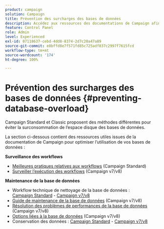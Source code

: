 ```yaml
---
product: campaign
solution: Campaign
title: Prévention des surcharges des bases de données
description: Accédez aux ressources des documentations de Campaign afin de prévenir les surcharges des bases de données sur vos instances.
feature: Control Panel
role: Admin
level: Experienced
exl-id: 07118637-cebd-4dd8-8374-2d7c20a47a89
source-git-commit: e8bffd8e7f571fd85c725adf837c2997f7615fcd
workflow-type: tm+mt
source-wordcount: '174'
ht-degree: 100%

---
```


# Prévention des surcharges des bases de données {#preventing-database-overload}

Campaign Standard et Classic proposent des méthodes différentes pour éviter la surconsommation de l’espace disque des bases de données.

La section ci-dessous contient des ressources utiles issues de la documentation de Campaign pour optimiser l’utilisation de vos bases de données :

**Surveillance des workflows**

* [Meilleures pratiques relatives aux workflows](https://experienceleague.adobe.com/docs/campaign-standard/using/managing-processes-and-data/workflow-general-operation/best-practices-workflows.html?lang=fr) (Campaign Standard)
* [Surveiller lʼexécution des workflows](https://experienceleague.adobe.com/docs/campaign-classic/using/automating-with-workflows/monitoring-workflows/monitoring-workflow-execution.html?lang=fr) (Campaign v7/v8)

**Maintenance de la base de données**

* Workflow technique de nettoyage de la base de données : [Campaign Standard](https://experienceleague.adobe.com/docs/campaign-standard/using/administrating/application-settings/technical-workflows.html?lang=fr#list-of-technical-workflows) - [Campaign v7/v8](https://experienceleague.adobe.com/docs/campaign-classic/using/monitoring-campaign-classic/data-processing/database-cleanup-workflow.html?lang=fr)
* [Guide de maintenance de la base de données](https://experienceleague.adobe.com/docs/campaign-classic/using/monitoring-campaign-classic/database-maintenance/recommendations.html?lang=fr) (Campaign v7/v8)
* [Résolution des problèmes de performances de la base de données](https://experienceleague.adobe.com/docs/campaign-classic/using/monitoring-campaign-classic/troubleshooting-toc/database-issues-toc/database-performances.html?lang=fr) (Campaign v7/v8)
* [Options liées à la base de données](https://experienceleague.adobe.com/docs/campaign-classic/using/installing-campaign-classic/appendices/configuring-campaign-options.html?lang=fr#database) (Campaign v7/v8)
* Conservation des données : [Campaign Standard](https://experienceleague.adobe.com/docs/campaign-standard/using/administrating/application-settings/data-retention.html?lang=fr) - [Campaign v7/v8](https://experienceleague.adobe.com/docs/campaign-classic/using/configuring-campaign-classic/data-model/data-model-best-practices.html?lang=fr#data-retention)
